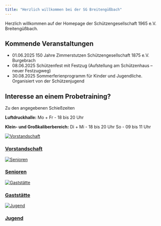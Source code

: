 ```yaml
---
title: "Herzlich willkommen bei der SG Breitengüßbach"
---
```


Herzlich willkommen auf der Homepage der Schützengesellschaft 1965 e.V. Breitengüßbach.

## Kommende Veranstaltungen
- 01.06.2025 150 Jahre Zimmerstutzen Schützengesellschaft 1875 e.V. Burgebrach
- 08.06.2025 Schützenfest mit Festzug (Aufstellung am Schützenhaus – neuer Festzugweg)
- 30.08.2025 Sommerferienprogramm für Kinder und Jugendliche. Organisiert von der Schützenjugend

## Interesse an einem Probetraining?
Zu den angegebenen Schießzeiten

**Luftdruckhalle:**
Mo + Fr - 18 bis 20 Uhr

**Klein- und Großkaliberbereich:**
Di + Mi - 18 bis 20 Uhr
So      - 09 bis 11 Uhr

<div class="flex-l justify-around">
    <div class="w-40-l tc">
        <a href="/verein/">
            <img src="/images/Vorstand.png" alt="Vorstandschaft">
            <h3>Vorstandschaft</h3>
        </a>
    </div>
    <div class="w-40-l tc">
        <a href="/senioren/">
            <img src="/images/senioren_schuetzen.jpg" alt="Senioren">
            <h3>Senioren</h3>
        </a>
    </div>
</div>
<div class="flex-l justify-around">
    <div class="w-40-l tc">
        <a href="/gaststaette/">
            <img src="/images/gasthaus_front.jpg" alt="Gaststätte">
            <h3>Gaststätte</h3>
        </a>
    </div>
    <div class="w-40-l tc">
        <a href="/jugend/">
            <img src="/images/jugend.jpg" alt="Jugend">
            <h3>Jugend</h3>
        </a>
    </div>
</div>
